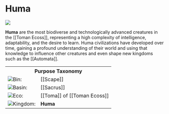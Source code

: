 <!-- wiki-header-section:start -->
# Huma

<img src="Huma.png"><i></i></img>

**Huma** are the most biodiverse and technologically advanced creatures in the [[Toman Ecoss]], representing a high complexity of intelligence, adaptability, and the desire to learn. Huma civilizations have developed over time, gaining a profound understanding of their world and using that knowledge to influence other creatures and even shape new kingdoms such as the [[Automata]].

<!-- wiki-header-section:end -->

<!-- taxonomy-table-section:start -->
<div class="taxonomy-table">
  <table>
    <tr>
      <th colspan="3">Purpose Taxonomy</th>
    </tr>
    <tr>
      <td class="taxon-label"><img src="svg/bin.svg" class="taxon-icon">Bin:</td>
      <td class="taxon-content" colspan="2">[[Scape]]</td>
    </tr>
    <tr>
      <td class="taxon-label"><img src="svg/basin.svg" class="taxon-icon">Basin:</td>
      <td class="taxon-content" colspan="2">[[Sacrus]]</td>
    </tr>
    <tr>
      <td class="taxon-label"><img src="svg/eco.svg" class="taxon-icon">Eco:</td>
      <td class="taxon-content" colspan="2">[[Toma]] of [[Toman Ecoss]]</td>
    </tr>
    <tr>
      <td class="taxon-label"><img src="svg/kingdom.svg" class="taxon-icon">Kingdom:</td>
      <td class="taxon-content" colspan="2"><strong>Huma</strong></td>
    </tr>
  </table>
</div>
<!-- taxonomy-table-section:end -->




<!--## Cy'bnpraust (possible name for the first introduction of automata to the free world (means cyber trust)) -->

